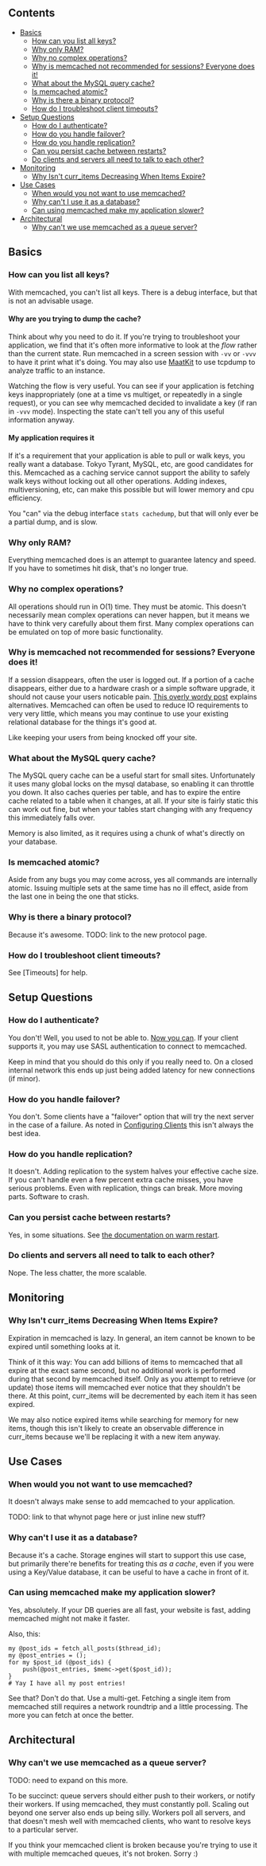 ## Contents

- [Basics](#basics)
    - [How can you list all keys?](#how-can-you-list-all-keys)
    - [Why only RAM?](#why-only-ram)
    - [Why no complex operations?](#why-no-complex-operations)
    - [Why is memcached not recommended for sessions? Everyone does it!](#why-is-memcached-not-recommended-for-sessions-everyone-does-it)
    - [What about the MySQL query cache?](#what-about-the-mysql-query-cache)
    - [Is memcached atomic?](#is-memcached-atomic)
    - [Why is there a binary protocol?](#why-is-there-a-binary-protocol)
    - [How do I troubleshoot client timeouts?](#how-do-i-troubleshoot-client-timeouts)
- [Setup Questions](#setup-questions)
    - [How do I authenticate?](#how-do-i-authenticate)
    - [How do you handle failover?](#how-do-you-handle-failover)
    - [How do you handle replication?](#how-do-you-handle-replication)
    - [Can you persist cache between restarts?](#can-you-persist-cache-between-restarts)
    - [Do clients and servers all need to talk to each other?](#do-clients-and-servers-all-need-to-talk-to-each-other)
- [Monitoring](#monitoring)
    - [Why Isn't curr_items Decreasing When Items Expire?](#why-isnt-curritems-decreasing-when-items-expire)
- [Use Cases](#use-cases)
    - [When would you not want to use memcached?](#when-would-you-not-want-to-use-memcached)
    - [Why can't I use it as a database?](#why-cant-i-use-it-as-a-database)
    - [Can using memcached make my application slower?](#can-using-memcached-make-my-application-slower)
- [Architectural](#architectural)
    - [Why can't we use memcached as a queue server?](#why-cant-we-use-memcached-as-a-queue-server)

<!-- end toc -->

## Basics

### How can you list all keys?

With memcached, you can't list all keys. There is a debug interface, but that is not an advisable usage.

#### Why are you trying to dump the cache?

Think about why you need to do it. If you're trying to troubleshoot your application, we find that it's often more informative to look at the *flow* rather than the current state. Run memcached in a screen session with `-vv` or `-vvv` to have it print what it's doing. You may also use [MaatKit](http://www.maatkit.org) to use tcpdump to analyze traffic to an instance.

Watching the flow is very useful. You can see if your application is fetching keys inappropriately (one at a time vs multiget, or repeatedly in a single request), or you can see why memcached decided to invalidate a key (if ran in `-vvv` mode). Inspecting the state can't tell you any of this useful information anyway.

#### My application requires it

If it's a requirement that your application is able to pull or walk keys, you really want a database. Tokyo Tyrant, MySQL, etc, are good candidates for this. Memcached as a caching service cannot support the ability to safely walk keys without locking out all other operations. Adding indexes, multiversioning, etc, can make this possible but will lower memory and cpu efficiency.

You "can" via the debug interface `stats cachedump`, but that will only ever be a partial dump, and is slow.

### Why only RAM?

Everything memcached does is an attempt to guarantee latency and speed. If you have to sometimes hit disk, that's no longer true.

### Why no complex operations?

All operations should run in O(1) time. They must be atomic. This doesn't necessarily mean complex operations can never happen, but it means we have to think very carefully about them first. Many complex operations can be emulated on top of more basic functionality.

### Why is memcached not recommended for sessions? Everyone does it!

If a session disappears, often the user is logged out. If a portion of a cache disappears, either due to a hardware crash or a simple software upgrade, it should not cause your users noticable pain. [This overly wordy post](http://dormando.livejournal.com/495593.html) explains alternatives. Memcached can often be used to reduce IO requirements to very very little, which means you may continue to use your existing relational database for the things it's good at.

Like keeping your users from being knocked off your site.

### What about the MySQL query cache?

The MySQL query cache can be a useful start for small sites. Unfortunately it uses many global locks on the mysql database, so enabling it can throttle you down. It also caches queries per table, and has to expire the entire cache related to a table when it changes, at all. If your site is fairly static this can work out fine, but when your tables start changing with any frequency this immediately falls over.

Memory is also limited, as it requires using a chunk of what's directly on your database.

### Is memcached atomic?

Aside from any bugs you may come across, yes all commands are internally atomic. Issuing multiple sets at the same time has no ill effect, aside from the last one in being the one that sticks.

### Why is there a binary protocol?

Because it's awesome. TODO: link to the new protocol page.

### How do I troubleshoot client timeouts?

See [Timeouts] for help.

## Setup Questions

### How do I authenticate?

You don't! Well, you used to not be able to. [Now you can](/SASLHowto). If your client supports it, you may use SASL authentication to connect to memcached.

Keep in mind that you should do this only if you really need to. On a closed internal network this ends up just being added latency for new connections (if minor).

### How do you handle failover?

You don't. Some clients have a "failover" option that will try the next server in the case of a failure. As noted in [Configuring Clients](/NewConfiguringClient) this isn't always the best idea.

### How do you handle replication?

It doesn't. Adding replication to the system halves your effective cache size. If you can't handle even a few percent extra cache misses, you have serious problems. Even with replication, things can break. More moving parts. Software to crash.

### Can you persist cache between restarts?

Yes, in some situations. See [the documentation on warm restart](/WarmRestart).

### Do clients and servers all need to talk to each other?

Nope. The less chatter, the more scalable.

## Monitoring

### Why Isn't curr_items Decreasing When Items Expire?

Expiration in memcached is lazy.  In general, an item cannot be known to be expired until something looks at it.

Think of it this way:  You can add billions of items to memcached that all expire at the exact same second, but no additional work is performed during that second by memcached itself.  Only as you attempt to retrieve (or update) those items will memcached ever notice that they shouldn't be there.  At this point, curr_items will be decremented by each item it has seen expired.

We may also notice expired items while searching for memory for new items, though this isn't likely to create an observable difference in curr_items because we'll be replacing it with a new item anyway.

## Use Cases

### When would you not want to use memcached?

It doesn't always make sense to add memcached to your application.

TODO: link to that whynot page here or just inline new stuff?

### Why can't I use it as a database?

Because it's a cache. Storage engines will start to support this use case, but primarily there're benefits for treating this *as a cache*, even if you were using a Key/Value database, it can be useful to have a cache in front of it.

### Can using memcached make my application slower?

Yes, absolutely. If your DB queries are all fast, your website is fast, adding memcached might not make it faster.

Also, this:

```
my @post_ids = fetch_all_posts($thread_id);
my @post_entries = ();
for my $post_id (@post_ids) {
	push(@post_entries, $memc->get($post_id));
}
# Yay I have all my post entries!
```

See that? Don't do that. Use a multi-get. Fetching a single item from memcached still requires a network roundtrip and a little processing. The more you can fetch at once the better.

## Architectural

### Why can't we use memcached as a queue server?

TODO: need to expand on this more.

To be succinct: queue servers should either push to their workers, or notify their workers. If using memcached, they must constantly poll. Scaling out beyond one server also ends up being silly. Workers poll all servers, and that doesn't mesh well with memcached clients, who want to resolve keys to a particular server.

If you think your memcached client is broken because you're trying to use it with multiple memcached queues, it's not broken. Sorry :)
